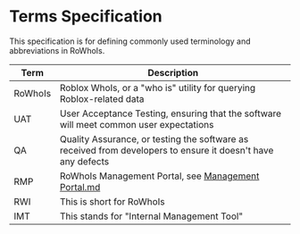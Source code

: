 # Terms Specification

This specification is for defining commonly used terminology and abbreviations in RoWhoIs.


| Term          | Description                                      |
|---------------|--------------------------------------------------|
| RoWhoIs       | Roblox WhoIs, or a "who is" utility for querying Roblox-related data |
| UAT           | User Acceptance Testing, ensuring that the software will meet common user expectations |
| QA            | Quality Assurance, or testing the software as received from developers to ensure it doesn't have any defects |
| RMP           | RoWhoIs Management Portal, see [Management Portal.md](Management_Portal.md) |
| RWI           | This is short for RoWhoIs                         |
| IMT           | This stands for "Internal Management Tool"        |